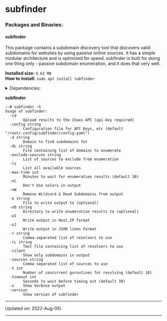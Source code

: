 # subfinder

### Packages and Binaries:

#### subfinder <a href="#subfinder" id="subfinder"></a>

This package contains a subdomain discovery tool that discovers valid subdomains for websites by using passive online sources. It has a simple modular architecture and is optimized for speed. subfinder is built for doing one thing only - passive subdomain enumeration, and it does that very well.

**Installed size:** `9.62 MB`\
**How to install:** `sudo apt install subfinder`

<details>

<summary>Dependencies:</summary>

* libc6

</details>

**subfinder**

```
:~# subfinder -h
Usage of subfinder:
  -cd
    	Upload results to the Chaos API (api-key required)
  -config string
    	Configuration file for API Keys, etc (default "/root/.config/subfinder/config.yaml")
  -d string
    	Domain to find subdomains for
  -dL string
    	File containing list of domains to enumerate
  -exclude-sources string
    	List of sources to exclude from enumeration
  -ls
    	List all available sources
  -max-time int
    	Minutes to wait for enumeration results (default 10)
  -nC
    	Don't Use colors in output
  -nW
    	Remove Wildcard & Dead Subdomains from output
  -o string
    	File to write output to (optional)
  -oD string
    	Directory to write enumeration results to (optional)
  -oI
    	Write output in Host,IP format
  -oJ
    	Write output in JSON lines Format
  -r string
    	Comma-separated list of resolvers to use
  -rL string
    	Text file containing list of resolvers to use
  -silent
    	Show only subdomains in output
  -sources string
    	Comma separated list of sources to use
  -t int
    	Number of concurrent goroutines for resolving (default 10)
  -timeout int
    	Seconds to wait before timing out (default 30)
  -v	Show Verbose output
  -version
    	Show version of subfinder
```

***

Updated on: 2022-Aug-05\


***
